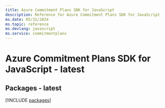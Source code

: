 ```yaml
---
title: Azure Commitment Plans SDK for JavaScript
description: Reference for Azure Commitment Plans SDK for JavaScript
ms.date: 05/31/2024
ms.topic: reference
ms.devlang: javascript
ms.service: commitmentplans
---
```

# Azure Commitment Plans SDK for JavaScript - latest
## Packages - latest
[!INCLUDE [packages](commitment-plans-index.md)]